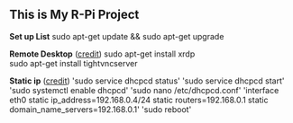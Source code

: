 ## This is My R-Pi Project
**Set up List**
sudo apt-get update && sudo apt-get upgrade

**Remote Desktop** ([credit](shorturl.at/sNW06))
sudo apt-get install xrdp            
sudo apt-get install tightvncserver

**Static ip** ([credit](shorturl.at/fuBPU))
'sudo service dhcpcd status'
'sudo service dhcpcd start'
'sudo systemctl enable dhcpcd'
'sudo nano /etc/dhcpcd.conf'
'interface eth0
static ip_address=192.168.0.4/24
static routers=192.168.0.1
static domain_name_servers=192.168.0.1'
'sudo reboot'




